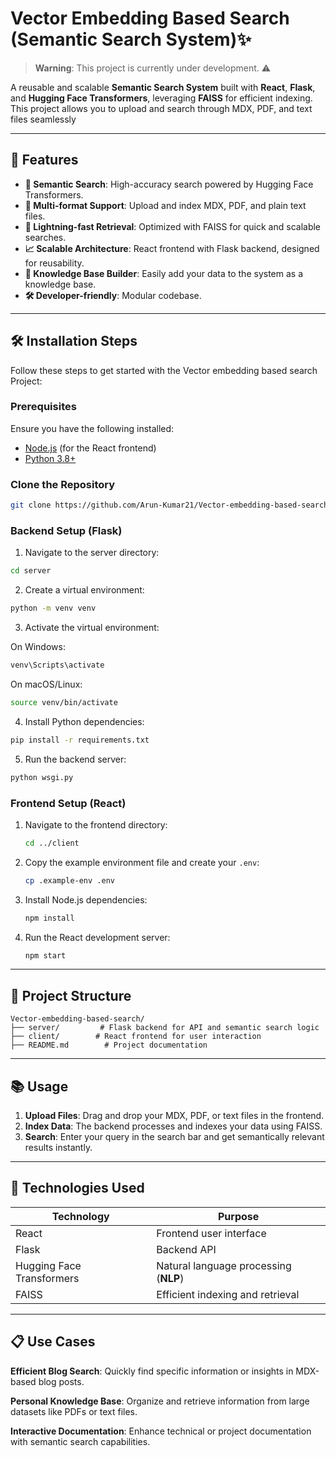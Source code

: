 # Vector Embedding Based Search (**Semantic Search System**)✨

> **Warning**: This project is currently under development. ⚠️

A reusable and scalable **Semantic Search System** built with **React**, **Flask**, and **Hugging Face Transformers**, leveraging **FAISS** for efficient indexing. This project allows you to upload and search through MDX, PDF, and text files seamlessly

---

## 🌟 Features

- **🚀 Semantic Search**: High-accuracy search powered by Hugging Face Transformers.
- **📂 Multi-format Support**: Upload and index MDX, PDF, and plain text files.
- **🔎 Lightning-fast Retrieval**: Optimized with FAISS for quick and scalable searches.
- **📈 Scalable Architecture**: React frontend with Flask backend, designed for reusability.
- **💾 Knowledge Base Builder**: Easily add your data to the system as a knowledge base.
- **🛠️ Developer-friendly**: Modular codebase.

---

## 🛠️ Installation Steps

Follow these steps to get started with the Vector embedding based search Project:

### Prerequisites

Ensure you have the following installed:

- [Node.js](https://nodejs.org/) (for the React frontend)
- [Python 3.8+](https://www.python.org/)

### Clone the Repository

```bash
git clone https://github.com/Arun-Kumar21/Vector-embedding-based-search .
```

### Backend Setup (Flask)

1. Navigate to the server directory:

```bash
cd server
```

2. Create a virtual environment:

```bash
python -m venv venv
```

3. Activate the virtual environment:

On Windows:

```bash
venv\Scripts\activate
```

On macOS/Linux:

```bash
source venv/bin/activate
```

4. Install Python dependencies:

```bash
pip install -r requirements.txt
```

5. Run the backend server:

```bash
python wsgi.py
```

### Frontend Setup (React)

1. Navigate to the frontend directory:

   ```bash
   cd ../client
   ```

2. Copy the example environment file and create your `.env`:

   ```bash
   cp .example-env .env
   ```

3. Install Node.js dependencies:

   ```bash
   npm install
   ```

4. Run the React development server:

   ```bash
   npm start
   ```

---

## 📂 Project Structure

```plaintext
Vector-embedding-based-search/
├── server/         # Flask backend for API and semantic search logic
├── client/        # React frontend for user interaction
├── README.md        # Project documentation
```

---

## 📚 Usage

1. **Upload Files**: Drag and drop your MDX, PDF, or text files in the frontend.
2. **Index Data**: The backend processes and indexes your data using FAISS.
3. **Search**: Enter your query in the search bar and get semantically relevant results instantly.

---

## 🔧 Technologies Used

| Technology                | Purpose                               |
| ------------------------- | ------------------------------------- |
| React                     | Frontend user interface               |
| Flask                     | Backend API                           |
| Hugging Face Transformers | Natural language processing (**NLP**) |
| FAISS                     | Efficient indexing and retrieval      |

---

## 📋 Use Cases

**Efficient Blog Search**: Quickly find specific information or insights in MDX-based blog posts.

**Personal Knowledge Base**: Organize and retrieve information from large datasets like PDFs or text files.

**Interactive Documentation**: Enhance technical or project documentation with semantic search capabilities.
